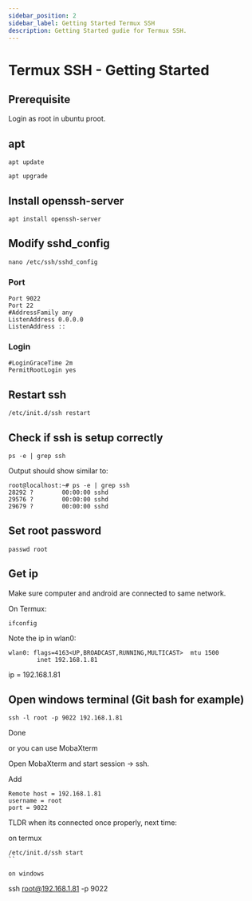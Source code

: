 ```yaml
---
sidebar_position: 2
sidebar_label: Getting Started Termux SSH
description: Getting Started gudie for Termux SSH.
---
```


# Termux SSH - Getting Started

## Prerequisite

Login as root in ubuntu proot.

## apt

```
apt update
```

```
apt upgrade
```

## Install openssh-server

```
apt install openssh-server
```

## Modify sshd_config

```
nano /etc/ssh/sshd_config
```

### Port

```
Port 9022
Port 22
#AddressFamily any
ListenAddress 0.0.0.0
ListenAddress ::
```

### Login

```
#LoginGraceTime 2m
PermitRootLogin yes
```

## Restart ssh

```
/etc/init.d/ssh restart
```

## Check if ssh is setup correctly

```
ps -e | grep ssh
```

Output should show similar to:

```
root@localhost:~# ps -e | grep ssh
28292 ?        00:00:00 sshd
29576 ?        00:00:00 sshd
29679 ?        00:00:00 sshd
```

## Set root password

```
passwd root
```

## Get ip

Make sure computer and android are connected to same network.

On Termux:
```
ifconfig
```

Note the ip in wlan0:

```
wlan0: flags=4163<UP,BROADCAST,RUNNING,MULTICAST>  mtu 1500
        inet 192.168.1.81
```

ip = 192.168.1.81

## Open windows terminal (Git bash for example)

```
ssh -l root -p 9022 192.168.1.81
```
Done

or you can use MobaXterm

Open MobaXterm and start session -> ssh.

Add

```
Remote host = 192.168.1.81
username = root
port = 9022
```


TLDR when its connected once properly, next time:

on termux
```
/etc/init.d/ssh start
``

on windows
```
ssh root@192.168.1.81 -p 9022
```